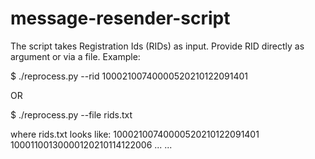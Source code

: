 # message-resender-script

The script takes Registration Ids (RIDs) as input. Provide RID directly as argument or via a file. Example:

$ ./reprocess.py --rid 10002100740000520210122091401

OR

$ ./reprocess.py --file rids.txt

where rids.txt looks like:
10002100740000520210122091401
10001100130000120210114122006
...
...

